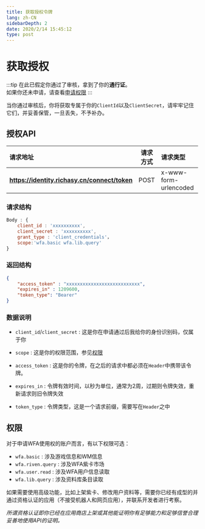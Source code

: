 ```yaml
---
title: 获取授权令牌
lang: zh-CN
sidebarDepth: 2
date: 2020/2/14 15:45:12
type: post
---
```


# 获取授权

:::tip
在此已假定你通过了审核，拿到了你的**通行证**。    
如果你还未申请，请查看[申请权限](./how_to_apply.html)
:::



当你通过审核后，你将获取专属于你的`ClientId`以及`ClientSecret`，请牢牢记住它们，并妥善保管，一旦丢失，不予补办。

## 授权API

|    请求地址   |请求方式|      请求类型        |返回数据|
|:-------------|:----:|:--------------------|:----:|
|**https://identity.richasy.cn/connect/token**| POST |x-www-form-urlencoded| JSON |

### 请求结构

```javascript
Body : {
    client_id : 'xxxxxxxxxx',
    client_secret : 'xxxxxxxxxx',
    grant_type : 'client_credentials'，
    scope:'wfa.basic wfa.lib.query'
}
```

### 返回结构

```json
{
    "access_token" : "xxxxxxxxxxxxxxxxxxxxxxxxxxx",
    "expires_in" : 1209600,
    "token_type": "Bearer"
}
```

### 数据说明

- `client_id`/`client_secret` : 这是你在申请通过后我给你的身份识别码，仅属于你

- `scope` : 这是你的权限范围，参见[权限](#权限)

- `access_token` : 这是你的令牌，在之后的请求中都必须在`Header`中携带该令牌。

- `expires_in` : 令牌有效时间，以秒为单位，通常为2周，过期则令牌失效，重新请求则旧令牌失效

- `token_type` : 令牌类型，这是一个请求前缀，需要写在`Header`之中

## 权限

对于申请WFA使用权的账户而言，有以下权限可选：

- `wfa.basic` : 涉及游戏信息和WM信息
- `wfa.riven.query` : 涉及WFA紫卡市场
- `wfa.user.read` : 涉及WFA用户信息读取
- `wfa.lib.query` : 涉及资料库条目读取

如果需要使用高级功能，比如上架紫卡、修改用户资料等，需要你已经有成型的并通过资格认证的应用（不接受机器人和网页应用），并联系开发者进行考察。

*所谓资格认证即你已经在应用商店上架或其他能证明你有足够能力和足够信誉合理妥善地使用API的证明。*